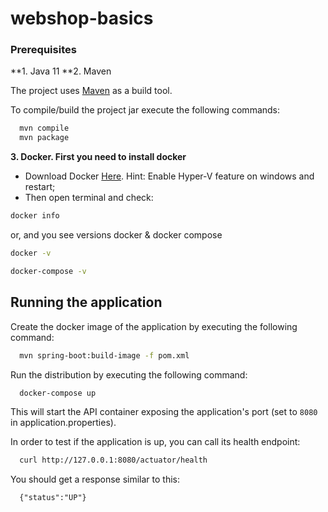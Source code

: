 # webshop-basics

### Prerequisites

**1. Java 11
**2. Maven 

The project uses [Maven](https://maven.apache.org/) as a build tool.

To compile/build the project jar execute the following commands:

```bash
  mvn compile
  mvn package
```


**3. Docker. First you need to install docker**

* Download Docker [Here](https://docs.docker.com/docker-for-windows/install/). Hint: Enable Hyper-V feature on windows and restart;
* Then open terminal and check:
```bash
docker info
```
or, and you see versions docker & docker compose
```bash
docker -v
```
```bash
docker-compose -v
```

## Running the application

Create the docker image of the application by executing the following command:

```bash
  mvn spring-boot:build-image -f pom.xml
```

Run the distribution by executing the following command:

```bash
  docker-compose up
```

This will start the API container exposing the application's port
(set to `8080` in application.properties).

In order to test if the application is up, you can call its health endpoint:

```bash
  curl http://127.0.0.1:8080/actuator/health
```

You should get a response similar to this:

```
  {"status":"UP"}
```
